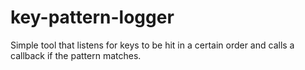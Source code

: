key-pattern-logger
==================

Simple tool that listens for keys to be hit in a certain order and calls a callback if the pattern matches.

